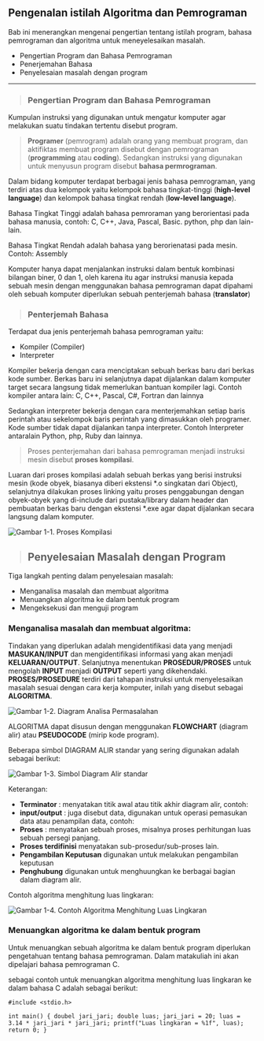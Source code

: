 ## Pengenalan istilah Algoritma dan Pemrograman
Bab ini menerangkan mengenai pengertian tentang istilah program, bahasa pemrograman dan algoritma untuk meneyelesaikan masalah. 
* Pengertian Program dan Bahasa Pemrograman
* Penerjemahan Bahasa
* Penyelesaian masalah dengan program

***
> ### Pengertian Program dan Bahasa Pemrograman

Kumpulan instruksi yang digunakan untuk mengatur komputer agar melakukan suatu tindakan tertentu disebut program.

> **Programer** (pemrogram) adalah orang yang membuat program, dan aktifiktas membuat program disebut dengan pemrograman (**programming** atau **coding**). Sedangkan instruksi yang digunakan untuk menyusun program disebut **bahasa permrograman**.

Dalam bidang komputer terdapat berbagai jenis bahasa pemrograman, yang terdiri atas dua kelompok yaitu kelompok bahasa tingkat-tinggi (**high-level language**) dan kelompok bahasa tingkat rendah (**low-level language**).  

Bahasa Tingkat Tinggi adalah bahasa pemroraman yang berorientasi pada bahasa manusia, contoh: C, C++, Java, Pascal, Basic. python, php dan lain-lain.

Bahasa Tingkat Rendah adalah bahasa yang berorienatasi pada mesin. Contoh: Assembly

Komputer hanya dapat menjalankan instruksi dalam bentuk kombinasi bilangan biner, 0 dan 1, oleh karena itu agar instruksi manusia kepada sebuah mesin dengan menggunakan bahasa pemrograman dapat dipahami oleh sebuah komputer diperlukan sebuah penterjemah bahasa (**translator**)

> ### Penterjemah Bahasa 

Terdapat dua jenis penterjemah bahasa pemrograman yaitu:
* Kompiler (Compiler) 
* Interpreter

Kompiler bekerja dengan cara menciptakan sebuah berkas baru dari berkas kode sumber. Berkas baru ini selanjutnya dapat dijalankan dalam komputer target secara langsung tidak memerlukan bantuan kompiler lagi.  Contoh kompiler antara lain: C, C++, Pascal, C#, Fortran dan lainnya

Sedangkan interpreter bekerja dengan cara menterjemahkan setiap baris perintah atau sekelompok baris perintah yang dimasukkan oleh programer. Kode sumber tidak dapat dijalankan tanpa interpreter. Contoh Interpreter antaralain Python, php, Ruby dan lainnya.

> Proses penterjemahan dari bahasa pemrograman menjadi instruksi mesin disebut **proses kompilasi**. 

Luaran dari proses kompilasi adalah sebuah berkas yang berisi instruksi mesin (kode obyek, biasanya diberi ekstensi *.o singkatan dari Object), selanjutnya dilakukan proses linking yaitu proses penggabungan dengan obyek-obyek yang di-include dari pustaka/library dalam header dan pembuatan berkas baru dengan ekstensi *.exe agar dapat dijalankan secara langsung dalam komputer.

![Gambar 1-1. Proses Kompilasi](https://github.com/handaga/Algoritma-dan-Pemrograman/blob/master/images/ch-01-04.svg)


> ## Penyelesaian Masalah dengan Program

Tiga langkah penting dalam penyelesaian masalah:

* Menganalisa masalah dan membuat algoritma
* Menuangkan algoritma ke dalam bentuk program 
* Mengeksekusi dan menguji program

### Menganalisa masalah dan membuat algoritma:

Tindakan yang diperlukan adalah mengidentifikasi data yang menjadi **MASUKAN/INPUT** dan mengidentifikasi  informasi yang akan menjadi **KELUARAN/OUTPUT**. Selanjutnya menentukan **PROSEDUR/PROSES** untuk mengolah **INPUT** menjadi **OUTPUT** seperti yang dikehendaki.  **PROSES/PROSEDURE** terdiri dari tahapan instruksi untuk menyelesaikan masalah sesuai dengan cara kerja komputer, inilah yang disebut sebagai **ALGORITMA**.

![Gambar 1-2. Diagram Analisa Permasalahan](https://github.com/handaga/Algoritma-dan-Pemrograman/blob/master/images/ch-01-00.svg)

ALGORITMA dapat disusun dengan menggunakan **FLOWCHART** (diagram alir) atau **PSEUDOCODE** (mirip kode program).

Beberapa simbol DIAGRAM ALIR standar yang sering digunakan adalah sebagai berikut:

![Gambar 1-3. Simbol Diagram Alir standar](https://github.com/handaga/Algoritma-dan-Pemrograman/blob/master/images/ch-01-01.svg)

Keterangan:

* **Terminator** : menyatakan titik awal atau titik akhir diagram alir, contoh:
* **input/output** : juga disebut data, digunakan untuk operasi pemasukan data atau penampilan data, contoh:
* **Proses** : menyatakan sebuah proses, misalnya proses perhitungan luas sebuah persegi panjang.  
* **Proses terdifinisi** menyatakan sub-prosedur/sub-proses lain.
* **Pengambilan Keputusan** digunakan untuk melakukan pengambilan keputusan
* **Penghubung** digunakan untuk menghuungkan ke berbagai bagian dalam diagram alir.

Contoh algoritma menghitung luas lingkaran:

![Gambar 1-4. Contoh Algoritma Menghitung Luas Lingkaran](https://github.com/handaga/Algoritma-dan-Pemrograman/blob/master/images/ch-01-02.svg)

### Menuangkan algoritma ke dalam bentuk program

Untuk menuangkan sebuah algoritma ke dalam bentuk program diperlukan pengetahuan tentang bahasa pemrograman.  Dalam matakuliah ini akan dipelajari bahasa pemrograman C.   

sebagai contoh untuk menuangkan algoritma menghitung luas lingkaran ke dalam bahasa C adalah sebagai berikut:

`#include <stdio.h>`

`int main() {
    doubel jari_jari;
    double luas;
    jari_jari = 20;
    luas = 3.14 * jari_jari * jari_jari;
    printf("Luas lingkaran = %1f", luas);	
    return 0;
}`


